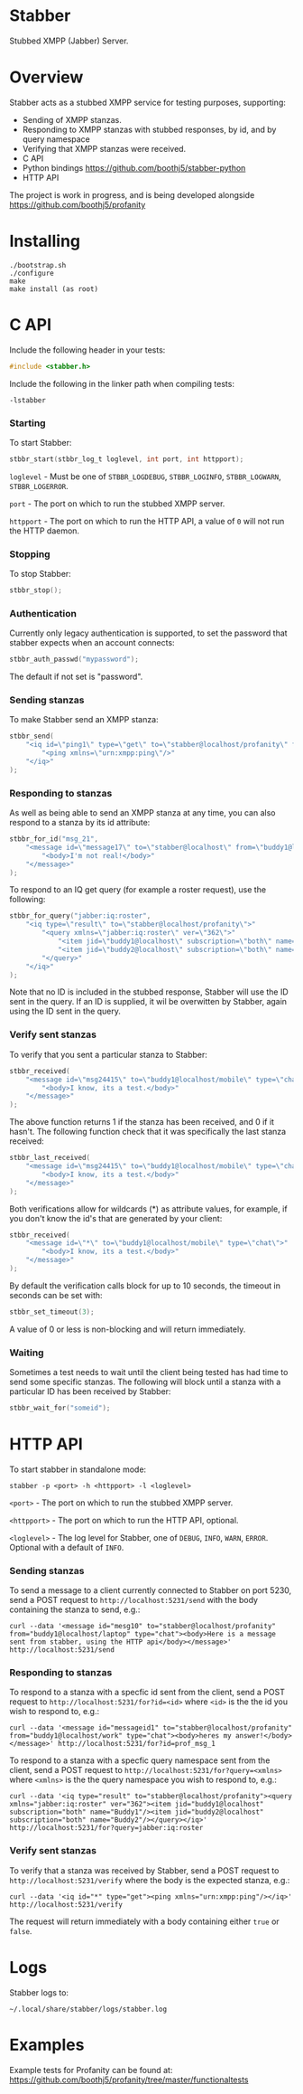 # Stabber
Stubbed XMPP (Jabber) Server.

# Overview
Stabber acts as a stubbed XMPP service for testing purposes, supporting:
* Sending of XMPP stanzas.
* Responding to XMPP stanzas with stubbed responses, by id, and by query namespace
* Verifying that XMPP stanzas were received.
* C API
* Python bindings https://github.com/boothj5/stabber-python
* HTTP API

The project is work in progress, and is being developed alongside https://github.com/boothj5/profanity

# Installing
```
./bootstrap.sh
./configure
make
make install (as root)
```
# C API
Include the following header in your tests:
```c
#include <stabber.h>
```
Include the following in the linker path when compiling tests:
```
-lstabber
```

### Starting
To start Stabber:
```c
stbbr_start(stbbr_log_t loglevel, int port, int httpport);
```
`loglevel` - Must be one of `STBBR_LOGDEBUG`, `STBBR_LOGINFO`, `STBBR_LOGWARN`, `STBBR_LOGERROR`.

`port` - The port on which to run the stubbed XMPP server.

`httpport` - The port on which to run the HTTP API, a value of `0` will not run the HTTP daemon.

### Stopping
To stop Stabber:
```c
stbbr_stop();
```

### Authentication
Currently only legacy authentication is supported, to set the password that stabber expects when an account connects:
```c
stbbr_auth_passwd("mypassword");
```
The default if not set is "password".

### Sending stanzas
To make Stabber send an XMPP stanza:
```c
stbbr_send(
    "<iq id=\"ping1\" type=\"get\" to=\"stabber@localhost/profanity\" from=\"localhost\">"
        "<ping xmlns=\"urn:xmpp:ping\"/>"
    "</iq>"
);
```

### Responding to stanzas
As well as being able to send an XMPP stanza at any time, you can also respond to a stanza by its id attribute:
```c
stbbr_for_id("msg_21",
    "<message id=\"message17\" to=\"stabber@localhost\" from=\"buddy1@localhost/mobile\" type=\"chat\">"
        "<body>I'm not real!</body>"
    "</message>"
);
```
To respond to an IQ get query (for example a roster request), use the following:
```c
stbbr_for_query("jabber:iq:roster",
    "<iq type=\"result\" to=\"stabber@localhost/profanity\">"
        "<query xmlns=\"jabber:iq:roster\" ver=\"362\">"
            "<item jid=\"buddy1@localhost\" subscription=\"both\" name=\"Buddy1\"/>"
            "<item jid=\"buddy2@localhost\" subscription=\"both\" name=\"Buddy2\"/>"
        "</query>"
    "</iq>"
);
```
Note that no ID is included in the stubbed response, Stabber will use the ID sent in the query. If an ID is supplied, it wil be overwitten by Stabber, again  using the ID sent in the query.

### Verify sent stanzas
To verify that you sent a particular stanza to Stabber:
```c
stbbr_received(
    "<message id=\"msg24415\" to=\"buddy1@localhost/mobile\" type=\"chat\">"
        "<body>I know, its a test.</body>"
    "</message>"
);
```
The above function returns 1 if the stanza has been received, and 0 if it hasn't.
The following function check that it was specifically the last stanza received:
```c
stbbr_last_received(
    "<message id=\"msg24415\" to=\"buddy1@localhost/mobile\" type=\"chat\">"
        "<body>I know, its a test.</body>"
    "</message>"
);
```
Both verifications allow for wildcards (*) as attribute values, for example, if you don't know the id's that are generated by your client:
```c
stbbr_received(
    "<message id=\"*\" to=\"buddy1@localhost/mobile\" type=\"chat\">"
        "<body>I know, its a test.</body>"
    "</message>"
);
```
By default the verification calls block for up to 10 seconds, the timeout in seconds can be set with:
```c
stbbr_set_timeout(3);
```
A value of 0 or less is non-blocking and will return immediately.

### Waiting
Sometimes a test needs to wait until the client being tested has had time to send some specific stanzas. The following will block until a stanza with a particular ID has been received by Stabber:

```c
stbbr_wait_for("someid");
```

# HTTP API
To start stabber in standalone mode:
```
stabber -p <port> -h <httpport> -l <loglevel> 
```

`<port>` - The port on which to run the stubbed XMPP server.

`<httpport>` - The port on which to run the HTTP API, optional.

`<loglevel>` - The log level for Stabber, one of `DEBUG`, `INFO`, `WARN`, `ERROR`. Optional with a default of `INFO`.

### Sending stanzas
To send a message to a client currently connected to Stabber on port 5230, send a POST request to `http://localhost:5231/send` with the body containing the stanza to send, e.g.:
```
curl --data '<message id="mesg10" to="stabber@localhost/profanity" from="buddy1@localhost/laptop" type="chat"><body>Here is a message sent from stabber, using the HTTP api</body></message>' http://localhost:5231/send
```

### Responding to stanzas
To respond to a stanza with a specfic id sent from the client, send a POST request to `http://localhost:5231/for?id=<id>` where `<id>` is the the id you wish to respond to, e.g.:
```
curl --data '<message id="messageid1" to="stabber@localhost/profanity" from="buddy1@localhost/work" type="chat"><body>heres my answer!</body></message>' http://localhost:5231/for?id=prof_msg_1
```
To respond to a stanza with a specfic query namespace sent from the client, send a POST request to `http://localhost:5231/for?query=<xmlns>` where `<xmlns>` is the the query namespace you wish to respond to, e.g.:
```
curl --data '<iq type="result" to="stabber@localhost/profanity"><query xmlns="jabber:iq:roster" ver="362"><item jid="buddy1@localhost" subscription="both" name="Buddy1"/><item jid="buddy2@localhost" subscription="both" name="Buddy2"/></query></iq>' http://localhost:5231/for?query=jabber:iq:roster
```

### Verify sent stanzas
To verify that a stanza was received by Stabber, send a POST request to `http://localhost:5231/verify` where the body is the expected stanza, e.g.:
```
curl --data '<iq id="*" type="get"><ping xmlns="urn:xmpp:ping"/></iq>' http://localhost:5231/verify
```
The request will return immediately with a body containing either `true` or `false`.

# Logs
Stabber logs to:
```
~/.local/share/stabber/logs/stabber.log
```

# Examples
Example tests for Profanity can be found at: https://github.com/boothj5/profanity/tree/master/functionaltests
